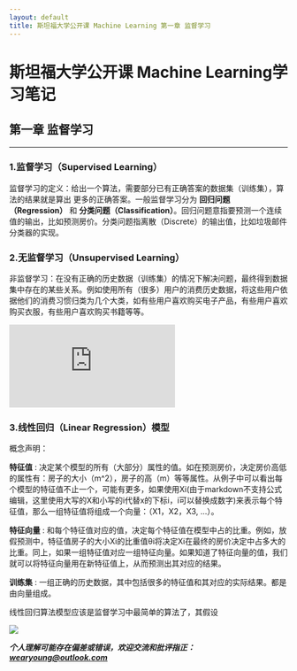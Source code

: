 ```yaml
---
layout: default
title: 斯坦福大学公开课 Machine Learning 第一章 监督学习
---
```


# 斯坦福大学公开课 Machine Learning学习笔记 #


##  第一章 监督学习  ##

----------

###   1.监督学习（Supervised Learning）   ###

监督学习的定义：给出一个算法，需要部分已有正确答案的数据集（训练集），算法的结果就是算出
更多的正确答案。一般监督学习分为 __回归问题（Regression）__ 和 __分类问题（Classification）__。回归问题意指要预测一个连续值的输出，比如预测房价。分类问题指离散（Discrete）的输出值，比如垃圾邮件分类器的实现。

###   2.无监督学习（Unsupervised Learning）   ###
非监督学习：在没有正确的历史数据（训练集）的情况下解决问题，最终得到数据集中存在的某些关系。例如使用所有（很多）用户的消费历史数据，将这些用户依据他们的消费习惯归类为几个大类，如有些用户喜欢购买电子产品，有些用户喜欢购买衣服，有些用户喜欢购买书籍等等。

<embed src="https://github.com/wearyoung/Learning_Notes_And_More/blob/gh-pages/pdf_version/ex1.pdf" type="application/pdf" />

###   3.线性回归（Linear Regression）模型   ###

概念声明：

__特征值__ : 决定某个模型的所有（大部分）属性的值。如在预测房价，决定房价高低的属性有：房子的大小（m^2），房子的高（m）等等属性。从例子中可以看出每个模型的特征值不止一个，可能有更多，如果使用Xi(由于markdown不支持公式编辑，这里使用大写的X和小写的i代替x的下标i，i可以替换成数字)来表示每个特征值，那么一组特征值将组成一个向量：（X1，X2，X3, ...）。

__特征向量__ : 和每个特征值对应的值，决定每个特征值在模型中占的比重。例如，放假预测中，特征值房子的大小Xi的比重值θi将决定Xi在最终的房价决定中占多大的比重。同上，如果一组特征值对应一组特征向量。如果知道了特征向量的值，我们就可以将特征向量用在新特征值上，从而预测出其对应的结果。

__训练集__ : 一组正确的历史数据，其中包括很多的特征值和其对应的实际结果。都是由向量组成。

线性回归算法模型应该是监督学习中最简单的算法了，其假设


![](https://raw.githubusercontent.com/wearyoung/pictures_repo/master/pass.JPG)

***个人理解可能存在偏差或错误，欢迎交流和批评指正： wearyoung@outlook.com***
